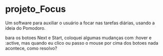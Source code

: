 # projeto_Focus
Um software para auxiliar o usuário a focar nas tarefas diárias, usando a ideia do Pomodoro.

bara os botoes Next e Start, coloquei algumas mudanças com :hover e :active, mas quando eu clico ou passo o mouse por cima dos botoes nada acontece, como resolvo?